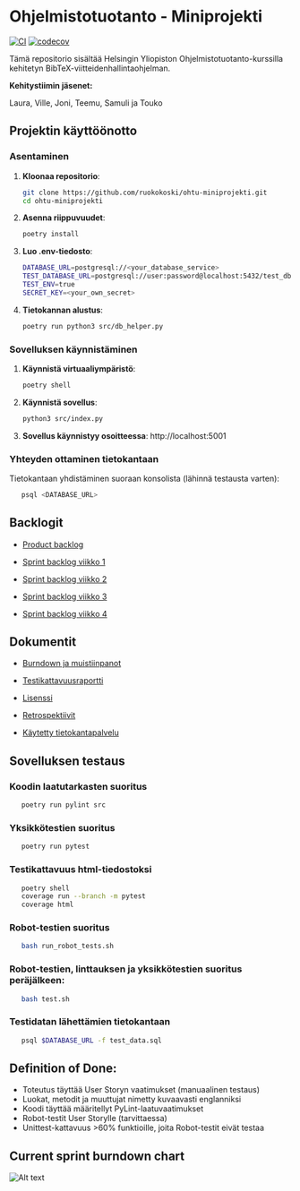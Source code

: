 # Ohjelmistotuotanto - Miniprojekti

[![CI](https://github.com/ruokokoski/ohtu-miniprojekti/actions/workflows/main.yml/badge.svg?branch=main)](https://github.com/ruokokoski/ohtu-miniprojekti/actions/workflows/main.yml)
[![codecov](https://codecov.io/gh/ruokokoski/ohtu-miniprojekti/graph/badge.svg?token=HF7SFV0DV0)](https://codecov.io/gh/ruokokoski/ohtu-miniprojekti)

Tämä repositorio sisältää Helsingin Yliopiston Ohjelmistotuotanto-kurssilla kehitetyn BibTeX-viitteidenhallintaohjelman.

**Kehitystiimin jäsenet:**

Laura, Ville, Joni, Teemu, Samuli ja Touko

## Projektin käyttöönotto

### Asentaminen

1. **Kloonaa repositorio**:
   ```bash
   git clone https://github.com/ruokokoski/ohtu-miniprojekti.git
   cd ohtu-miniprojekti
   ```
2. **Asenna riippuvuudet**:
   ```bash
   poetry install
   ```
3. **Luo .env-tiedosto**:
   ```bash
   DATABASE_URL=postgresql://<your_database_service>
   TEST_DATABASE_URL=postgresql://user:password@localhost:5432/test_db
   TEST_ENV=true
   SECRET_KEY=<your_own_secret>
   ```
4. **Tietokannan alustus**:
   ```bash
   poetry run python3 src/db_helper.py
   ```

### Sovelluksen käynnistäminen

1. **Käynnistä virtuaaliympäristö**:
   ```bash
   poetry shell
   ```
2. **Käynnistä sovellus**:
   ```bash
   python3 src/index.py
   ```
3. **Sovellus käynnistyy osoitteessa**: http://localhost:5001

### Yhteyden ottaminen tietokantaan

Tietokantaan yhdistäminen suoraan konsolista (lähinnä testausta varten):
```bash
   psql <DATABASE_URL>
```

## Backlogit
* [Product backlog](https://github.com/users/ruokokoski/projects/3)

* [Sprint backlog viikko 1](https://github.com/users/ruokokoski/projects/5)

* [Sprint backlog viikko 2](https://github.com/users/ruokokoski/projects/6)

* [Sprint backlog viikko 3](https://github.com/users/ruokokoski/projects/7)

* [Sprint backlog viikko 4](https://github.com/users/ruokokoski/projects/8)

## Dokumentit

* [Burndown ja muistiinpanot](https://docs.google.com/spreadsheets/d/1luvy2gwmod2LeKPFvA8zie4YPotvT7EOjNS1cLOUY30/edit?gid=1923908994#gid=1923908994)

* [Testikattavuusraportti](https://app.codecov.io/gh/ruokokoski/ohtu-miniprojekti)

* [Lisenssi](https://github.com/ruokokoski/ohtu-miniprojekti/blob/main/LICENSE)

* [Retrospektiivit](https://github.com/ruokokoski/ohtu-miniprojekti/blob/main/retro.md)

* [Käytetty tietokantapalvelu](https://aiven.io/)

## Sovelluksen testaus

### Koodin laatutarkasten suoritus
```bash
   poetry run pylint src
```

### Yksikkötestien suoritus
```bash
   poetry run pytest
```

### Testikattavuus html-tiedostoksi
```bash
   poetry shell
   coverage run --branch -m pytest
   coverage html
```

### Robot-testien suoritus
```bash
   bash run_robot_tests.sh
```

### Robot-testien, linttauksen ja yksikkötestien suoritus peräjälkeen:
```bash
   bash test.sh
```

### Testidatan lähettämien tietokantaan
```bash
   psql $DATABASE_URL -f test_data.sql
```

## Definition of Done:
 - Toteutus täyttää User Storyn vaatimukset (manuaalinen testaus)
 - Luokat, metodit ja muuttujat nimetty kuvaavasti englanniksi
 - Koodi täyttää määritellyt PyLint-laatuvaatimukset
 - Robot-testit User Storylle (tarvittaessa)
 - Unittest-kattavuus >60% funktioille, joita Robot-testit eivät testaa

## Current sprint burndown chart
![Alt text](https://docs.google.com/spreadsheets/d/e/2PACX-1vSgmI9CcnHExwW76f3Iid2vBFtww8dJj3gGbKORF8bFOcxoj4qKHqvyHGiRsX7gq379fEPJEW54qcTe/pubchart?oid=1546569514&format=image)

